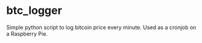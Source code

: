 # btc_logger
Simple python script to log bitcoin price every minute. Used as a cronjob on a Raspberry Pie.

